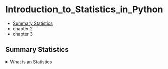# Introduction_to_Statistics_in_Python
+  [Summary Statistics](#Summary-Statistics)
+ chapter 2
+ chapter 3
## Summary Statistics
<details>
  <summary>What is an Statistics</summary>
 + **The field of statistics** - The practice and study of collecting and analyzing
</details>
